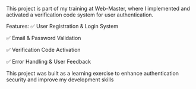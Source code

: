 This project is part of my training at Web-Master, where I implemented and activated a verification code system for user authentication.

Features:
✅ User Registration & Login System

✅ Email & Password Validation

✅ Verification Code Activation

✅ Error Handling & User Feedback

This project was built as a learning exercise to enhance authentication security and improve my development skills
